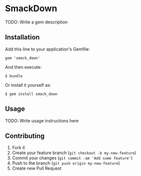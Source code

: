 # SmackDown

TODO: Write a gem description

## Installation

Add this line to your application's Gemfile:

    gem 'smack_down'

And then execute:

    $ bundle

Or install it yourself as:

    $ gem install smack_down

## Usage

TODO: Write usage instructions here

## Contributing

1. Fork it
2. Create your feature branch (`git checkout -b my-new-feature`)
3. Commit your changes (`git commit -am 'Add some feature'`)
4. Push to the branch (`git push origin my-new-feature`)
5. Create new Pull Request
